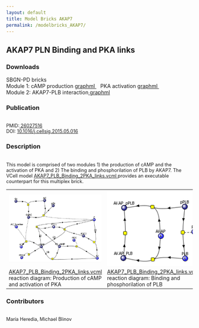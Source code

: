 ```yaml
---
layout: default
title: Model Bricks AKAP7
permalink: /modelbricks_AKAP7/
---
```

## AKAP7 PLN Binding and PKA links

### Downloads 
SBGN-PD bricks <br />
Module 1: cAMP production <a href="/modelbricks/module1_cAMPprod.graphml"> graphml </a> &ensp; PKA activation <a href="/modelbricks/module1_PKAact.graphml">graphml </a> &ensp; <br />
Module 2: AKAP7-PLB interaction<a href="/modelbricks/module2_AKAP7-PLB.graphml"> graphml </a><br />

### Publication 
<div class="img" style="font-size:90%; text-align:left;"><br />
 PMID:<a href="https://www.ncbi.nlm.nih.gov/pubmed/?term=26027516">  26027516</a> <br />
 DOI: <a href="https://doi.org/10.1016/j.cellsig.2015.05.016">10.1016/j.cellsig.2015.05.016</a><br />
</div>   
  
### Description
<div class="img" style="font-size:90%; text-align:left;"><br />
This model is comprised of two modules 1) the production of cAMP and the activation of PKA and 2) The binding and phosphorilation of  PLB by AKAP7. The VCell model <a href="/modelbricks/AKAP7_PLB_Binding_2PKA_links.vcml"> AKAP7_PLB_Binding_2PKA_links.vcml </a> provides an executable counterpart for this multiplex brick.
</div>   

<table>
 <tr>
  <td>
   <img align="center" src="/images/modelbricks/cCAMPprod_PKAact.PNG" width="250" />
   
  </td>
  <td>
   <img align="center" src="/images/modelbricks/PLB_binding_phosph.PNG" width="250" />
  </td>
  <td>
   <img align="center" src="/images/modelbricks/Pathways-AKAP7.PNG" >
  </td>
 </tr>
  <tr>
  <td>
   <a href="AKAP7_PLB_Binding_2PKA_links.vcml">AKAP7_PLB_Binding_2PKA_links.vcml</a> reaction diagram: Production of cAMP and activation of PKA
  </td>
  <td>
   <a href="AKAP7_PLB_Binding_2PKA_links.vcml">AKAP7_PLB_Binding_2PKA_links.vcml</a> reaction diagram: Binding and phosphorilation of PLB
  </td>
  <td>
   VCell: Pathway diagram
  </td>
 </tr>
 </table>

### Contributors
<div class="img" style="font-size:90%; text-align:left;"><br />
  María Heredia, Michael Blinov
</div>   
 
